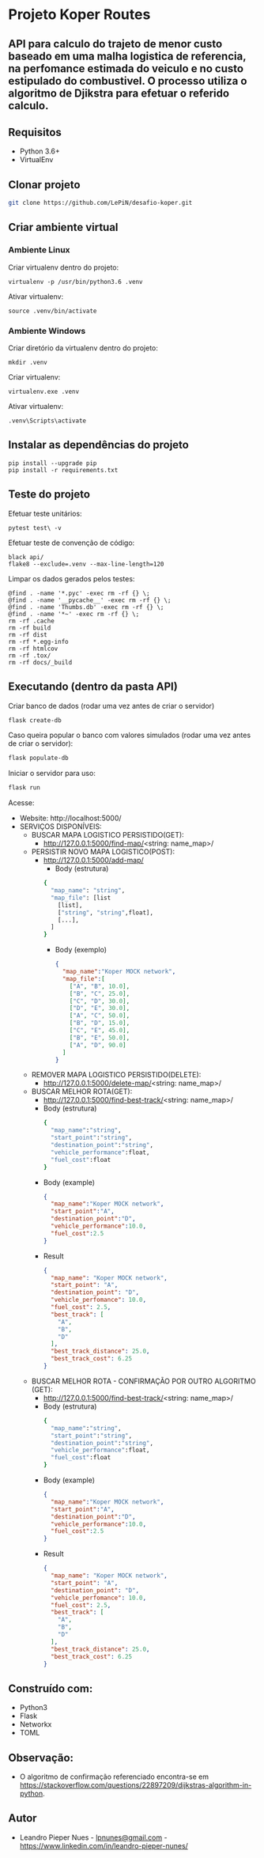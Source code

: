 # Projeto Koper Routes

API para calculo do trajeto de menor custo  baseado em uma malha logistica de referencia, na perfomance estimada do 
veiculo e no custo estipulado do combustivel. O processo utiliza o algoritmo de Djikstra para efetuar o referido calculo.
---

## Requisitos
- Python 3.6+
- VirtualEnv

## Clonar projeto
```bash
git clone https://github.com/LePiN/desafio-koper.git
```

## Criar ambiente virtual

### Ambiente Linux

Criar virtualenv dentro do projeto:
```
virtualenv -p /usr/bin/python3.6 .venv
```

Ativar virtualenv:
```
source .venv/bin/activate
```

### Ambiente Windows

Criar diretório da virtualenv dentro do projeto:
```
mkdir .venv
```

Criar virtualenv:
```
virtualenv.exe .venv
```

Ativar virtualenv:
```
.venv\Scripts\activate
```

## Instalar as dependências do projeto
```
pip install --upgrade pip
pip install -r requirements.txt
```


## Teste do projeto

Efetuar teste unitários:
```
pytest test\ -v
```

Efetuar teste de convenção de código:
```
black api/
flake8 --exclude=.venv --max-line-length=120
```

Limpar os dados gerados pelos testes:
```
@find . -name '*.pyc' -exec rm -rf {} \;
@find . -name '__pycache__' -exec rm -rf {} \;
@find . -name 'Thumbs.db' -exec rm -rf {} \;
@find . -name '*~' -exec rm -rf {} \;
rm -rf .cache
rm -rf build
rm -rf dist
rm -rf *.egg-info
rm -rf htmlcov
rm -rf .tox/
rm -rf docs/_build
```

## Executando (dentro da pasta API)

Criar banco de dados (rodar uma vez antes de criar o servidor)
```bash
flask create-db
```

Caso queira popular o banco com valores simulados (rodar uma vez antes de criar o servidor):
```bash
flask populate-db
```

Iniciar o servidor para uso:
```bash
flask run
```

Acesse:

- Website: http://localhost:5000/
- SERVIÇOS DISPONÍVEIS:
    - BUSCAR MAPA LOGISTICO PERSISTIDO(GET):
        - http://127.0.0.1:5000/find-map/<string: name_map>/
    - PERSISTIR NOVO MAPA LOGISTICO(POST):
        - http://127.0.0.1:5000/add-map/
            - Body (estrutura)
            ````bash
            {
              "map_name": "string",
              "map_file": [list
                [list],  
                ["string", "string",float],
                [...],      
              ]
            }
            ````
            - Body (exemplo)
                ```json
                {
                  "map_name":"Koper MOCK network",
                  "map_file":[
                    ["A", "B", 10.0],  
                    ["B", "C", 25.0],
                    ["C", "D", 30.0],
                    ["D", "E", 30.0],        
                    ["A", "C", 50.0],
                    ["B", "D", 15.0],
                    ["C", "E", 45.0],               
                    ["B", "E", 50.0],
                    ["A", "D", 90.0]        
                  ]
                }
                ```
    - REMOVER MAPA LOGISTICO PERSISTIDO(DELETE):
        - http://127.0.0.1:5000/delete-map/<string: name_map>/
    - BUSCAR MELHOR ROTA(GET):
        - http://127.0.0.1:5000/find-best-track/<string: name_map>/
        - Body (estrutura)
            ```bash
            {
              "map_name":"string",
              "start_point":"string",
              "destination_point":"string",
              "vehicle_performance":float,
              "fuel_cost":float 
            }
            ````
        - Body (example)
            ```json
            {
              "map_name":"Koper MOCK network",
              "start_point":"A",
              "destination_point":"D",
              "vehicle_performance":10.0,
              "fuel_cost":2.5 
            }
            ```
        - Result
            ```json
            {
              "map_name": "Koper MOCK network",
              "start_point": "A",
              "destination_point": "D",
              "vehicle_perfomance": 10.0,
              "fuel_cost": 2.5,
              "best_track": [
                "A",
                "B",
                "D"
              ],
              "best_track_distance": 25.0,
              "best_track_cost": 6.25
            }
            ```
    - BUSCAR MELHOR ROTA - CONFIRMAÇÃO POR OUTRO ALGORITMO (GET):
        - http://127.0.0.1:5000/find-best-track/<string: name_map>/
        - Body (estrutura)
            ```bash
            {
              "map_name":"string",
              "start_point":"string",
              "destination_point":"string",
              "vehicle_performance":float,
              "fuel_cost":float 
            }
            ````
        - Body (example)
            ```json
            {
              "map_name":"Koper MOCK network",
              "start_point":"A",
              "destination_point":"D",
              "vehicle_performance":10.0,
              "fuel_cost":2.5 
            }
            ```
        - Result
            ```json
            {
              "map_name": "Koper MOCK network",
              "start_point": "A",
              "destination_point": "D",
              "vehicle_perfomance": 10.0,
              "fuel_cost": 2.5,
              "best_track": [
                "A",
                "B",
                "D"
              ],
              "best_track_distance": 25.0,
              "best_track_cost": 6.25
            }
            ```

## Construído com:
- Python3
- Flask
- Networkx
- TOML


## Observação:
- O algoritmo de confirmação referenciado encontra-se em https://stackoverflow.com/questions/22897209/dijkstras-algorithm-in-python.

## Autor
- Leandro Pieper Nues - lpnunes@gmail.com - https://www.linkedin.com/in/leandro-pieper-nunes/